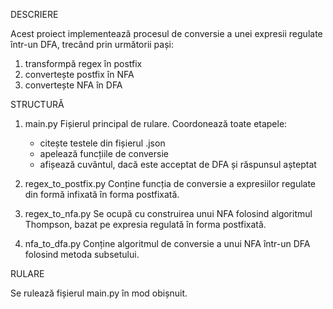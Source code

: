 DESCRIERE

Acest proiect implementează procesul de conversie a unei expresii regulate într-un DFA, trecând prin următorii pași:
1. transformpă regex în postfix
2. convertește postfix în NFA
3. convertește NFA în DFA


STRUCTURĂ

1. main.py
Fișierul principal de rulare.
Coordonează toate etapele:
    - citește testele din fișierul .json
    - apelează funcțiile de conversie
    - afișează cuvântul, dacă este acceptat de DFA și răspunsul așteptat

2. regex_to_postfix.py
Conține funcția de conversie a expresiilor regulate din formă infixată în forma postfixată.

3. regex_to_nfa.py
Se ocupă cu construirea unui NFA folosind algoritmul Thompson, bazat pe expresia regulată în forma postfixată.

4. nfa_to_dfa.py
Conține algoritmul de conversie a unui NFA într-un DFA folosind metoda subsetului.


RULARE

Se rulează fișierul main.py în mod obișnuit. 
